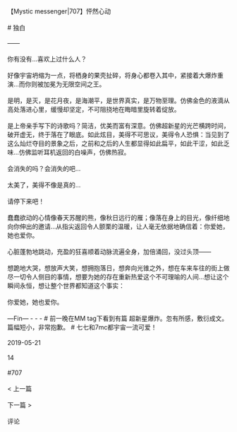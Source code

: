 <br/><br/>【Mystic messenger|707】怦然心动<br/><br/># 独白<br/><br/>——<br/><br/>你有没有...喜欢上过什么人？<br/><br/>好像宇宙坍缩为一点，将栖身的果壳扯碎，将身心都卷入其中，紧接着大爆炸重演...而你则被加冕为无限空间之王。<br/><br/>是明，是灭，是花月夜，是海潮平，是世界真实，是万物至理。仿佛金色的液滴从高处落进心里，缓慢却坚定，不可阻挠地在晦暗里旋转着绽放。<br/><br/>是上帝亲手写下的诗歌吗？简洁，优美而富有深意。仿佛超新星的光芒横跨时间，破开虚无，终于落在了眼底。如此炫目，美得不可思议，美得令人恐惧：当见到了这么灿烂夺目的景象之后，之前和之后的人生都显得如此扁平，如此干涩，如此乏味...仿佛监听耳机返回的白噪声，仿佛热寂。<br/><br/>会消失的吗？会消失的吧...<br/><br/>太美了，美得不像是真的...<br/><br/>请停下来吧！<br/><br/>蠢蠢欲动的心情像春天苏醒的熊，像秋日远行的雁；像落在身上的目光，像纤细地向你伸出的邀请...从指尖返回令人颤栗的温暖，让人毫无依据地确信着：你爱她，她也爱你。<br/><br/>心脏蓬勃地跳动，充盈的狂喜顺着动脉流遍全身，加倍涌回，没过头顶——<br/><br/>想跪地大哭，想放声大笑，想拥抱落日，想奔向光锥之外，想在车来车往的街上做尽一切令人侧目的事情，想要为她的存在重新热爱这个不可理喻的人间...想让这个瞬间永恒，想让整个世界都知道这个事实：<br/><br/>你爱她，她也爱你。<br/><br/>—Fin— - - - # 前一晚在MM tag下看到有篇 超新星爆炸。忽有所感，敷衍成文。篇幅短小，非常抱歉。 # 七七和7mc都宇宙一流可爱！<br/><br/>2019-05-21<br/><br/>14<br/><br/>#707<br/><br/>< 上一篇<br/><br/>下一篇 ><br/><br/>评论<br/><br/>
